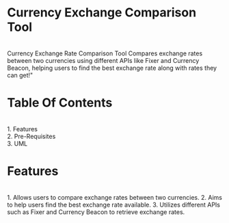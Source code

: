 # Currency Exchange Comparison Tool
<br>
Currency Exchange Rate Comparison Tool Compares exchange rates between two currencies using different APIs like Fixer and Currency Beacon, helping users to find the best exchange rate along with rates they can get!"

# Table Of Contents
<br>
1. Features <br>
2. Pre-Requisites <br>
3. UML <br>

# Features
<br>
1. Allows users to compare exchange rates between two currencies.
2. Aims to help users find the best exchange rate available.
3. Utilizes different APIs such as Fixer and Currency Beacon to retrieve exchange rates.